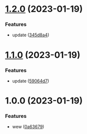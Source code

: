 # [1.2.0](https://github.com/agungvr/nx-github-package-tampan/compare/eslint-config-tampan-lint-v1.1.0...eslint-config-tampan-lint-v1.2.0) (2023-01-19)

### Features

- update ([345d8a4](https://github.com/agungvr/nx-github-package-tampan/commit/345d8a4b27fff4a8227d4cf8135c9212d984171e))

# [1.1.0](https://github.com/agungvr/anak/compare/eslint-config-tampan-lint-v1.0.0...eslint-config-tampan-lint-v1.1.0) (2023-01-19)

### Features

- update ([59064d7](https://github.com/agungvr/anak/commit/59064d71badf7ebc0858b5ea94a65532959c9045))

# 1.0.0 (2023-01-19)

### Features

- wew ([0a63679](https://github.com/agungvr/anak/commit/0a6367967f9cfff35a790d545e427398cb9f993a))
